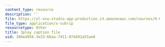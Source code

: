 ```yaml
---
content_type: resource
description: ''
file: https://ol-ocw-studio-app-production.s3.amazonaws.com/courses/9-00sc-introduction-to-psychology-fall-2011/386e49563e336baa7d11074491a55ae8_z9XQpjNgeBI.srt
file_type: application/x-subrip
resourcetype: Other
title: 3play caption file
uid: 386e4956-3e33-6baa-7d11-074491a55ae8
---
```

